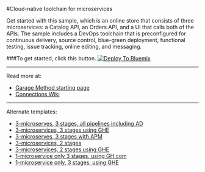 #Cloud-native toolchain for microservices

Get started with this sample, which is an online store that consists of three microservices: a Catalog API, an Orders API, and a UI that calls both of the APIs. The sample includes a DevOps toolchain that is preconfigured for continuous delivery, source control, blue-green deployment, functional testing, issue tracking, online editing, and messaging. 

###To get started, click this button.
[![Deploy To Bluemix](https://bluemix.net/deploy/button.png)](https://daily-console.stage1.ng.bluemix.net/develop/setup/deploy/?repository=https%3A//github.com/oneibmcloud/toolchain-demo.git)

---
Read more at:
* [Garage Method starting page](https://www.ibm.com/devops/method/toolchains/microservices_toolchain)
* [Connections Wiki](https://w3-connections.ibm.com/wikis/home?lang=en-us#!/wiki/W4e7425c664ea_4859_93fb_660b3ab8388b/page/February%20Scenarios%20%28InterConnect%20DEMO%29)


---

Alternate templates:
* [3-microserves, 3 stages, all pipelines including AD](https://daily-console.stage1.ng.bluemix.net/develop/setup/deploy/?repository=https%3A//github.com/hmagph/otc-online-store-standard-full)
* [3-microservices, 3 stages using GHE](https://daily-console.stage1.ng.bluemix.net/develop/setup/deploy/?repository=https%3A//github.com/hmagph/otc-onlinestore-standard-ghe)
* [3-microserves, 3 stages with APM](https://daily-console.stage1.ng.bluemix.net/develop/setup/deploy/?repository=https%3A//github.com/hmagph/otc-onlinestore-apm)
* [3-microservices, 2 stages](https://daily-console.stage1.ng.bluemix.net/develop/setup/deploy/?repository=https%3A//github.com/hmagph/otc-onlinestore-standard-2-stages)
* [3-microservices, 2 stages using GHE](https://daily-console.stage1.ng.bluemix.net/develop/setup/deploy/?repository=https%3A//github.com/hmagph/otc-onlinestore-standard-2-stages)
* [1-microservice only 3 stages, using GH.com](https://daily-console.stage1.ng.bluemix.net/develop/setup/deploy/?repository=https%3A//github.com/hmagph/otc-one-micro-standard)
* [1-microservice only, 3 stages, using GHE](https://daily-console.stage1.ng.bluemix.net/develop/setup/deploy/?repository=https%3A//github.com/hmagph/otc-one-micro-standard-ghe)

